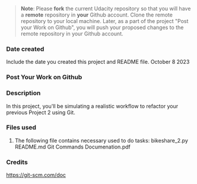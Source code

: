 >**Note**: Please **fork** the current Udacity repository so that you will have a **remote** repository in **your** Github account. Clone the remote repository to your local machine. Later, as a part of the project "Post your Work on Github", you will push your proposed changes to the remote repository in your Github account.

### Date created
Include the date you created this project and README file.
October 8 2023 
### Post Your Work on Github
### Description
In this project, you'll be simulating a realistic workflow to refactor your previous Project 2 using Git.
### Files used
1. The following file contains necessary used to do tasks:
   bikeshare_2.py 
   README.md
   Git Commands Documenation.pdf
### Credits
https://git-scm.com/doc



